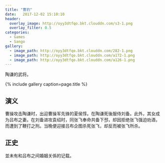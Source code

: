 ```yaml
---
title: "曹豹"
date:   2017-12-02 15:10:10
header:
  overlay_image: http://oyy3dtfqo.bkt.clouddn.com/s3-1.png
  overlay_filter: 0.5
categories:
  - Games
  - Sango
gallery:
  - image_path: http://oyy3dtfqo.bkt.clouddn.com/282-1.png
  - image_path: http://oyy3dtfqo.bkt.clouddn.com/a172-1.png
  - image_path: http://oyy3dtfqo.bkt.clouddn.com/a126-1.png
---
```


陶谦的武将。

{% include gallery caption=page.title %}

## 演义

曹操攻击陶谦时，出迎曹操军先锋的夏侯惇。在陶谦死後服侍刘备。此外，其女成为吕布之妻。在刘备进攻袁绍时，同张飞奉命共备下邳，却因拒绝张飞强迫劝酒，而遭到了鞭打之刑。当晚便迎接吕布企图杀死张飞，却反而被张飞所杀。

## 正史

並未有和吕布之间婚姻关係的记载。